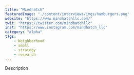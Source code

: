 ```yaml
---
title: "Mindhatch"
featuredImage: "./content/interviews/imgs/hamburgers.png"
website: "https://www.mindhatchllc.com/"
twit: "https://twitter.com/mindhatchllc"
inst: "https://www.instagram.com/mindhatch_llc"
category: "alpha"
tags:
    - Neighborhood
    - small
    - strategy
    - research
---
```


Description

